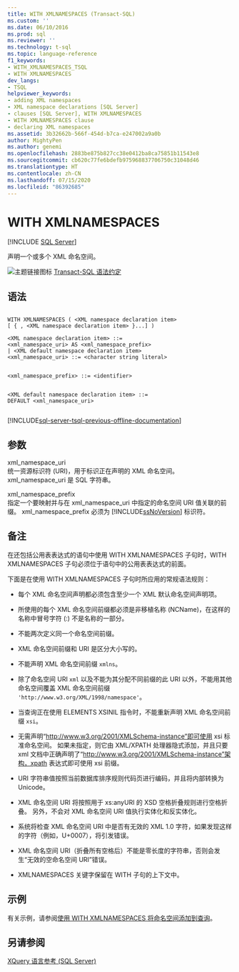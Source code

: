 ```yaml
---
title: WITH XMLNAMESPACES (Transact-SQL)
ms.custom: ''
ms.date: 06/10/2016
ms.prod: sql
ms.reviewer: ''
ms.technology: t-sql
ms.topic: language-reference
f1_keywords:
- WITH_XMLNAMESPACES_TSQL
- WITH XMLNAMESPACES
dev_langs:
- TSQL
helpviewer_keywords:
- adding XML namespaces
- XML namespace declarations [SQL Server]
- clauses [SQL Server], WITH XMLNAMESPACES
- WITH XMLNAMESPACES clause
- declaring XML namespaces
ms.assetid: 3b32662b-566f-454d-b7ca-e247002a9a0b
author: MightyPen
ms.author: genemi
ms.openlocfilehash: 2883be875b827cc38e0412ba8ca75851b11543e8
ms.sourcegitcommit: cb620c77fe6bdefb975968837706750c31048d46
ms.translationtype: HT
ms.contentlocale: zh-CN
ms.lasthandoff: 07/15/2020
ms.locfileid: "86392685"
---
```

# <a name="with-xmlnamespaces"></a>WITH XMLNAMESPACES
[!INCLUDE [SQL Server](../../includes/applies-to-version/sqlserver.md)]

  声明一个或多个 XML 命名空间。  
  
  
 ![主题链接图标](../../database-engine/configure-windows/media/topic-link.gif "“主题链接”图标") [Transact-SQL 语法约定](../../t-sql/language-elements/transact-sql-syntax-conventions-transact-sql.md)  
  
## <a name="syntax"></a>语法  
  
```syntaxsql
  
WITH XMLNAMESPACES ( <XML namespace declaration item>  
[ { , <XML namespace declaration item> }...] )   
  
<XML namespace declaration item> ::=  
<xml_namespace_uri> AS <xml_namespace_prefix>  
| <XML default namespace declaration item>  
<xml_namespace_uri> ::= <character string literal>  
```  
  
```syntaxsql
  
<xml_namespace_prefix> ::= <identifier>  
```  
  
```syntaxsql
  
<XML default namespace declaration item> ::=  
DEFAULT <xml_namespace_uri>  
  
```  
  
[!INCLUDE[sql-server-tsql-previous-offline-documentation](../../includes/sql-server-tsql-previous-offline-documentation.md)]

## <a name="arguments"></a>参数
 xml_namespace_uri  
 统一资源标识符 (URI)，用于标识正在声明的 XML 命名空间。 xml_namespace_uri 是 SQL 字符串。  
  
 xml_namespace_prefix  
 指定一个要映射并与在 xml_namespace_uri 中指定的命名空间 URI 值关联的前缀。 xml_namespace_prefix 必须为 [!INCLUDE[ssNoVersion](../../includes/ssnoversion-md.md)] 标识符。  
  
## <a name="remarks"></a>备注  
 在还包括公用表表达式的语句中使用 WITH XMLNAMESPACES 子句时，WITH XMLNAMESPACES 子句必须位于语句中的公用表表达式的前面。  
  
 下面是在使用 WITH XMLNAMESPACES 子句时所应用的常规语法规则：  
  
-   每个 XML 命名空间声明都必须包含至少一个 XML 默认命名空间声明项。  
  
-   所使用的每个 XML 命名空间前缀都必须是非移植名称 (NCName)，在这样的名称中冒号字符 (:) 不是名称的一部分。  
  
-   不能两次定义同一个命名空间前缀。  
  
-   XML 命名空间前缀和 URI 是区分大小写的。  
  
-   不能声明 XML 命名空间前缀 `xmlns`。  
  
-   除了命名空间 URI `xml` 以及不能为其分配不同前缀的此 URI 以外，不能用其他命名空间覆盖 XML 命名空间前缀 `'http://www.w3.org/XML/1998/namespace'`。  
  
-   当查询正在使用 ELEMENTS XSINIL 指令时，不能重新声明 XML 命名空间前缀 `xsi`。  

-   无需声明“http://www.w3.org/2001/XMLSchema-instance”即可使用 xsi 标准命名空间。 如果未指定，则它由 XML/XPATH 处理器隐式添加，并且只要 xml 文档中正确声明了“http://www.w3.org/2001/XMLSchema-instance”架构，xpath 表达式即可使用 xsi 前缀。

-   URI 字符串值按照当前数据库排序规则代码页进行编码，并且将内部转换为 Unicode。  
  
-   XML 命名空间 URI 将按照用于 xs:anyURI 的 XSD 空格折叠规则进行空格折叠。 另外，不会对 XML 命名空间 URI 值执行实体化和反实体化。  

-   系统将检查 XML 命名空间 URI 中是否有无效的 XML 1.0 字符，如果发现这样的字符（例如，U+0007），将引发错误。  
  
-   XML 命名空间 URI（折叠所有空格后）不能是零长度的字符串，否则会发生“无效的空命名空间 URI”错误。  
  
-   XMLNAMESPACES 关键字保留在 WITH 子句的上下文中。  
  
## <a name="examples"></a>示例  
 有关示例，请参阅[使用 WITH XMLNAMESPACES 将命名空间添加到查询](../../relational-databases/xml/add-namespaces-to-queries-with-with-xmlnamespaces.md)。  
  
## <a name="see-also"></a>另请参阅  
 [XQuery 语言参考 (SQL Server)](../../xquery/xquery-language-reference-sql-server.md)  
  
  
